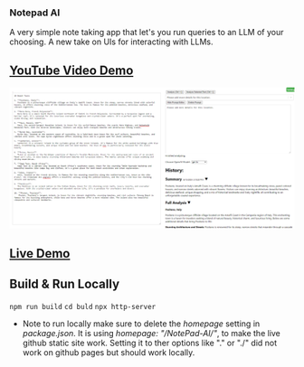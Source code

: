 
### Notepad AI

A very simple note taking app that let's you run queries to an LLM of your choosing.
A new take on UIs for interacting with LLMs.


## [YouTube Video Demo](https://youtu.be/ntdlgFmSxQY)
[![Video Demo](images/notepad_ai.png)](https://youtu.be/ntdlgFmSxQY)


## [Live Demo](https://dreamdimension.net/NotePad-AI/)

## Build & Run Locally
``` npm run build ```
``` cd buld ```
``` npx http-server ```

* Note to run locally make sure to delete the *homepage* setting in *package.json*. It is using *homepage: "/NotePad-AI/"*, to make the live  github static site work. Setting it to ther options like "." or "./" did not work on github pages but should work locally.